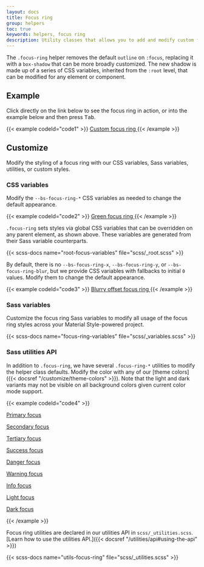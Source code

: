```yaml
---
layout: docs
title: Focus ring
group: helpers
toc: true
keywords: helpers, focus ring
description: Utility classes that allows you to add and modify custom focus ring styles to elements and components.
---
```


The `.focus-ring` helper removes the default `outline` on `:focus`, replacing it with a `box-shadow` that can be 
more broadly customized. The new shadow is made up of a series of CSS variables, inherited from the `:root` level, 
that can be modified for any element or component.

## Example

Click directly on the link below to see the focus ring in action, or into the example below and then press 
<kbd>Tab</kbd>.

{{< example codeId="code1" >}}
<a href="#" class="d-inline-flex focus-ring py-1 px-2 text-decoration-none border rounded-2">
  Custom focus ring
</a>
{{< /example >}}

## Customize

Modify the styling of a focus ring with our CSS variables, Sass variables, utilities, or custom styles.

### CSS variables

Modify the `--bs-focus-ring-*` CSS variables as needed to change the default appearance.

{{< example codeId="code2" >}}
<a href="#" class="d-inline-flex focus-ring py-1 px-2 text-decoration-none border rounded-2" 
   style="--bs-focus-ring-color: rgba(var(--bs-success-rgb), .25)">
  Green focus ring
</a>
{{< /example >}}

`.focus-ring` sets styles via global CSS variables that can be overridden on any parent element, as shown above. 
These variables are generated from their Sass variable counterparts.

{{< scss-docs name="root-focus-variables" file="scss/_root.scss" >}}

By default, there is no `--bs-focus-ring-x`, `--bs-focus-ring-y`, or `--bs-focus-ring-blur`, but we provide CSS 
variables with fallbacks to initial `0` values. Modify them to change the default appearance.

{{< example codeId="code3" >}}
<a href="#" class="d-inline-flex focus-ring py-1 px-2 text-decoration-none border rounded-2" 
   style="--bs-focus-ring-x: 10px; --bs-focus-ring-y: 10px; --bs-focus-ring-blur: 4px">
  Blurry offset focus ring
</a>
{{< /example >}}

### Sass variables

Customize the focus ring Sass variables to modify all usage of the focus ring styles across your Material 
Style-powered project.

{{< scss-docs name="focus-ring-variables" file="scss/_variables.scss" >}}
<br>

### Sass utilities API

In addition to `.focus-ring`, we have several `.focus-ring-*` utilities to modify the helper class defaults. 
Modify the color with any of our [theme colors]({{< docsref "/customize/theme-colors" >}}). Note that the light 
and dark variants may not be visible on all background colors given current color mode support.

{{< example codeId="code4" >}}
<p><a href="#" class="d-inline-flex focus-ring focus-ring-primary py-1 px-2 text-decoration-none border rounded-2">Primary focus</a></p>
<p><a href="#" class="d-inline-flex focus-ring focus-ring-secondary py-1 px-2 text-decoration-none border rounded-2">Secondary focus</a></p>
<p><a href="#" class="d-inline-flex focus-ring focus-ring-tertiary py-1 px-2 text-decoration-none border rounded-2">Tertiary focus</a></p>
<p><a href="#" class="d-inline-flex focus-ring focus-ring-success py-1 px-2 text-decoration-none border rounded-2">Success focus</a></p>
<p><a href="#" class="d-inline-flex focus-ring focus-ring-danger py-1 px-2 text-decoration-none border rounded-2">Danger focus</a></p>
<p><a href="#" class="d-inline-flex focus-ring focus-ring-warning py-1 px-2 text-decoration-none border rounded-2">Warning focus</a></p>
<p><a href="#" class="d-inline-flex focus-ring focus-ring-info py-1 px-2 text-decoration-none border rounded-2">Info focus</a></p>
<p><a href="#" class="d-inline-flex focus-ring focus-ring-light py-1 px-2 text-decoration-none border rounded-2">Light focus</a></p>
<p><a href="#" class="d-inline-flex focus-ring focus-ring-dark py-1 px-2 text-decoration-none border rounded-2">Dark focus</a></p>
{{< /example >}}

Focus ring utilities are declared in our utilities API in `scss/_utilities.scss`. 
[Learn how to use the utilities API.]({{< docsref "/utilities/api#using-the-api" >}})

{{< scss-docs name="utils-focus-ring" file="scss/_utilities.scss" >}}
